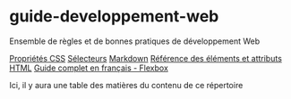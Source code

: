 # guide-developpement-web
Ensemble de règles et de bonnes pratiques de développement Web

[Propriétés CSS](https://developer.mozilla.org/fr/docs/Web/CSS/Reference)
[Sélecteurs](https://developer.mozilla.org/fr/docs/Web/CSS/Sélecteurs_CSS)
[Markdown](https://www.markdownguide.org/basic-syntax/)
[Référence des éléments et attributs HTML](https://developer.mozilla.org/fr/docs/Web/HTML/Element)
[Guide complet en français - Flexbox](https://la-cascade.io/flexbox-guide-complet/)



Ici, il y aura une table des matières du contenu de ce répertoire
